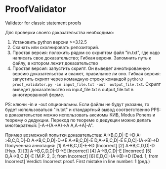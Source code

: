 # ProofValidator
Validator for classic statement proofs

Для проверки своего доказательства необходимо:
1. Установить python версии >=3.12.5
2. Скачать или сколнировать репозиторий.
3. Простая версия: положить рядом со скриптом файл "in.txt", где надо написать свое доказательство; Гибкая версия. Запомнить путь к файлу, в котором лежит доказательство
4. Простая версия: запустить скрипт. Он выведет аннотированную версию доказательства и скажет, правильное ли оно. Гибкая версия: запустить скрипт через командную строку командой `python3 proof_validator.py -in input_file.txt -out  output_file.txt`. Скрипт выведет доказательство из input_file.txt в output_file.txt в аннотированной форме.

PS: ключи -in и -out опциональны. Если файлы не будут указаны, то будет использоваться "in.txt" и стандартный вывод соответственно
PPS: в доказательстве можно использовать аксиомы КИВ, Modus Ponens и теорему о дедукции. Переход по теореме о дедукции можно делать многократный:
|-A->(A->A)->A
A,A->A|-A".

Пример возможной попытки доказательства:
A->B,C,D|-E->D
A->B,C,D,D|-D
A->B,C,D,D|-D->E
A->B,C,D|-E
D,A->B,C,D|-E
E,D,C|-(A->B)->D
Полученная аннотация:
[1] A->B,C,D|-E->D [Incorrect]
[2] A->B,C,D,D|-D [Hyp. 3]
[3] A->B,C,D,D|-D->E [Incorrect]
[4] A->B,C,D|-E [Incorrect]
[5] D,A->B,C,D|-E [M.P. 2, 3; from Incorrect]
[6] E,D,C|-(A->B)->D [Ded. 1; from Incorrect]
Verdict: Incorrect proof. First mistake in line number: 1  (ред.)
